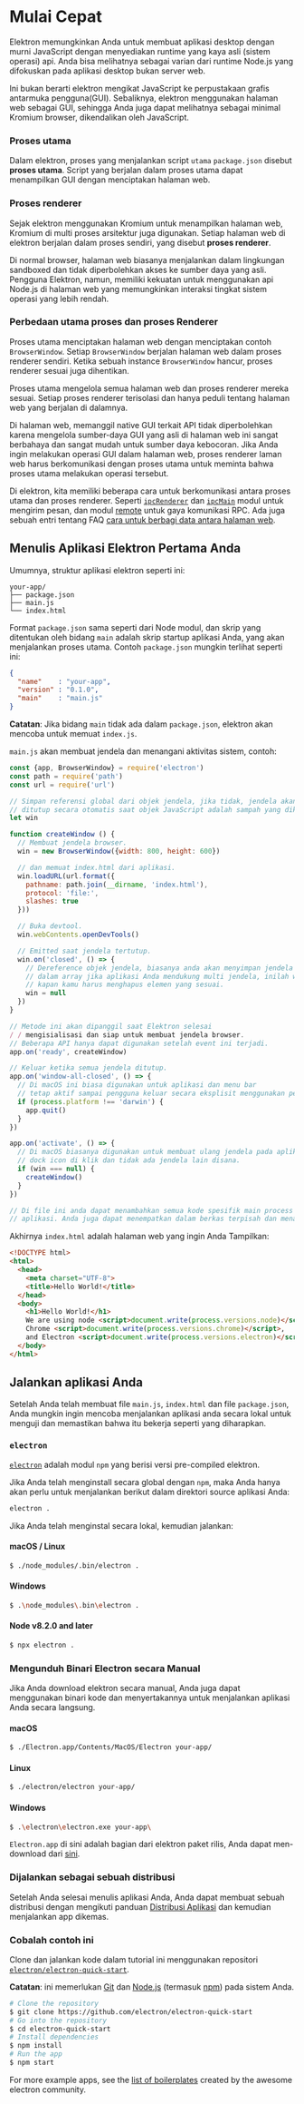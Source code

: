 # Mulai Cepat

Elektron memungkinkan Anda untuk membuat aplikasi desktop dengan murni JavaScript dengan menyediakan runtime yang kaya asli (sistem operasi) api. Anda bisa melihatnya sebagai varian dari runtime Node.js yang difokuskan pada aplikasi desktop bukan server web.

Ini bukan berarti elektron mengikat JavaScript ke perpustakaan grafis antarmuka pengguna(GUI). Sebaliknya, elektron menggunakan halaman web sebagai GUI, sehingga Anda juga dapat melihatnya sebagai minimal Kromium browser, dikendalikan oleh JavaScript.

### Proses utama

Dalam elektron, proses yang menjalankan script `utama` `package.json` disebut **proses utama**. Script yang berjalan dalam proses utama dapat menampilkan GUI dengan menciptakan halaman web.

### Proses renderer

Sejak elektron menggunakan Kromium untuk menampilkan halaman web, Kromium di multi proses arsitektur juga digunakan. Setiap halaman web di elektron berjalan dalam proses sendiri, yang disebut **proses renderer**.

Di normal browser, halaman web biasanya menjalankan dalam lingkungan sandboxed dan tidak diperbolehkan akses ke sumber daya yang asli. Pengguna Elektron, namun, memiliki kekuatan untuk menggunakan api Node.js di halaman web yang memungkinkan interaksi tingkat sistem operasi yang lebih rendah.

### Perbedaan utama proses dan proses Renderer

Proses utama menciptakan halaman web dengan menciptakan contoh `BrowserWindow`. Setiap `BrowserWindow` berjalan halaman web dalam proses renderer sendiri. Ketika sebuah instance `BrowserWindow` hancur, proses renderer sesuai juga dihentikan.

Proses utama mengelola semua halaman web dan proses renderer mereka sesuai. Setiap proses renderer terisolasi dan hanya peduli tentang halaman web yang berjalan di dalamnya.

Di halaman web, memanggil native GUI terkait API tidak diperbolehkan karena mengelola sumber-daya GUI yang asli di halaman web ini sangat berbahaya dan sangat mudah untuk sumber daya kebocoran. Jika Anda ingin melakukan operasi GUI dalam halaman web, proses renderer laman web harus berkomunikasi dengan proses utama untuk meminta bahwa proses utama melakukan operasi tersebut.

Di elektron, kita memiliki beberapa cara untuk berkomunikasi antara proses utama dan proses renderer. Seperti [`ipcRenderer`](../api/ipc-renderer.md) dan [`ipcMain`](../api/ipc-main.md) modul untuk mengirim pesan, dan modul [remote](../api/remote.md) untuk gaya komunikasi RPC. Ada juga sebuah entri tentang FAQ [cara untuk berbagi data antara halaman web](../faq.md#how-to-share-data-between-web-pages).

## Menulis Aplikasi Elektron Pertama Anda

Umumnya, struktur aplikasi elektron seperti ini:

```text
your-app/
├── package.json
├── main.js
└── index.html
```

Format `package.json` sama seperti dari Node modul, dan skrip yang ditentukan oleh bidang `main` adalah skrip startup aplikasi Anda, yang akan menjalankan proses utama. Contoh `package.json` mungkin terlihat seperti ini:

```json
{
  "name"    : "your-app",
  "version" : "0.1.0",
  "main"    : "main.js"
}
```

**Catatan**: Jika bidang `main` tidak ada dalam `package.json`, elektron akan mencoba untuk memuat `index.js`.

`main.js` akan membuat jendela dan menangani aktivitas sistem, contoh:

```javascript
const {app, BrowserWindow} = require('electron')
const path = require('path')
const url = require('url')

// Simpan referensi global dari objek jendela, jika tidak, jendela akan menyala
// ditutup secara otomatis saat objek JavaScript adalah sampah yang dikumpulkan.
let win

function createWindow () {
  // Membuat jendela browser.
  win = new BrowserWindow({width: 800, height: 600})

  // dan memuat index.html dari aplikasi.
  win.loadURL(url.format({
    pathname: path.join(__dirname, 'index.html'),
    protocol: 'file:',
    slashes: true
  }))

  // Buka devtool.
  win.webContents.openDevTools()

  // Emitted saat jendela tertutup.
  win.on('closed', () => {
    // Dereference objek jendela, biasanya anda akan menyimpan jendela
    // dalam array jika aplikasi Anda mendukung multi jendela, inilah waktunya
    // kapan kamu harus menghapus elemen yang sesuai.
    win = null
  })
}

// Metode ini akan dipanggil saat Elektron selesai
/ / mengisialisasi dan siap untuk membuat jendela browser.
// Beberapa API hanya dapat digunakan setelah event ini terjadi.
app.on('ready', createWindow)

// Keluar ketika semua jendela ditutup.
app.on('window-all-closed', () => {
  // Di macOS ini biasa digunakan untuk aplikasi dan menu bar
  // tetap aktif sampai pengguna keluar secara eksplisit menggunakan perintah Cmd + Q
  if (process.platform !== 'darwin') {
    app.quit()
  }
})

app.on('activate', () => {
  // Di macOS biasanya digunakan untuk membuat ulang jendela pada aplikasi ketika 
  // dock icon di klik dan tidak ada jendela lain disana.
  if (win === null) {
    createWindow()
  }
})

// Di file ini anda dapat menambahkan semua kode spesifik main process pada
// aplikasi. Anda juga dapat menempatkan dalam berkas terpisah dan menambahkannya di sini.
```

Akhirnya `index.html` adalah halaman web yang ingin Anda Tampilkan:

```html
<!DOCTYPE html>
<html>
  <head>
    <meta charset="UTF-8">
    <title>Hello World!</title>
  </head>
  <body>
    <h1>Hello World!</h1>
    We are using node <script>document.write(process.versions.node)</script>,
    Chrome <script>document.write(process.versions.chrome)</script>,
    and Electron <script>document.write(process.versions.electron)</script>.
  </body>
</html>
```

## Jalankan aplikasi Anda

Setelah Anda telah membuat file `main.js`, `index.html` dan file `package.json`, Anda mungkin ingin mencoba menjalankan aplikasi anda secara lokal untuk menguji dan memastikan bahwa itu bekerja seperti yang diharapkan.

### `electron`

[`electron`](https://github.com/electron-userland/electron-prebuilt) adalah modul `npm` yang berisi versi pre-compiled elektron.

Jika Anda telah menginstall secara global dengan `npm`, maka Anda hanya akan perlu untuk menjalankan berikut dalam direktori source aplikasi Anda:

```sh
electron .
```

Jika Anda telah menginstal secara lokal, kemudian jalankan:

#### macOS / Linux

```sh
$ ./node_modules/.bin/electron .
```

#### Windows

```sh
$ .\node_modules\.bin\electron .
```

#### Node v8.2.0 and later

```sh
$ npx electron .
```

### Mengunduh Binari Electron secara Manual

Jika Anda download elektron secara manual, Anda juga dapat menggunakan binari kode dan menyertakannya untuk menjalankan aplikasi Anda secara langsung.

#### macOS

```sh
$ ./Electron.app/Contents/MacOS/Electron your-app/
```

#### Linux

```sh
$ ./electron/electron your-app/
```

#### Windows

```sh
$ .\electron\electron.exe your-app\
```

`Electron.app` di sini adalah bagian dari elektron paket rilis, Anda dapat men-download dari [sini](https://github.com/electron/electron/releases).

### Dijalankan sebagai sebuah distribusi

Setelah Anda selesai menulis aplikasi Anda, Anda dapat membuat sebuah distribusi dengan mengikuti panduan [Distribusi Aplikasi](./application-distribution.md) dan kemudian menjalankan app dikemas.

### Cobalah contoh ini

Clone dan jalankan kode dalam tutorial ini menggunakan repositori [`electron/electron-quick-start`](https://github.com/electron/electron-quick-start).

**Catatan**: ini memerlukan [Git](https://git-scm.com) dan [Node.js](https://nodejs.org/en/download/) (termasuk [npm](https://npmjs.org)) pada sistem Anda.

```sh
# Clone the repository
$ git clone https://github.com/electron/electron-quick-start
# Go into the repository
$ cd electron-quick-start
# Install dependencies
$ npm install
# Run the app
$ npm start
```

For more example apps, see the [list of boilerplates](https://electronjs.org/community#boilerplates) created by the awesome electron community.